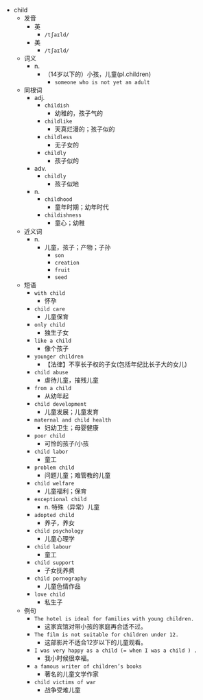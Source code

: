 - child
  - 发音
    - 英
      - `/tʃaɪld/`
    - 美
      - `/tʃaɪld/`
  - 词义
    - n.
      - （14岁以下的）小孩，儿童(pl.children)
        - `someone who is not yet an adult`
  - 同根词
    - adj.
      - `childish`
        - 幼稚的，孩子气的
      - `childlike`
        - 天真烂漫的；孩子似的
      - `childless`
        - 无子女的
      - `childly`
        - 孩子似的
    - adv.
      - `childly`
        - 孩子似地
    - n.
      - `childhood`
        - 童年时期；幼年时代
      - `childishness`
        - 童心；幼稚
  - 近义词
    - n.
      - 儿童，孩子；产物；子孙
        - `son`
        - `creation`
        - `fruit`
        - `seed`
  - 短语
    - `with child`
      - 怀孕 
    - `child care`
      - 儿童保育 
    - `only child`
      - 独生子女 
    - `like a child`
      - 像个孩子 
    - `younger children`
      - 【法律】不享长子权的子女(包括年纪比长子大的女儿) 
    - `child abuse`
      - 虐待儿童，摧残儿童 
    - `from a child`
      - 从幼年起 
    - `child development`
      - 儿童发展；儿童发育 
    - `maternal and child health`
      - 妇幼卫生；母婴健康 
    - `poor child`
      - 可怜的孩子/小孩 
    - `child labor`
      - 童工 
    - `problem child`
      - 问题儿童；难管教的儿童 
    - `child welfare`
      - 儿童福利；保育 
    - `exceptional child`
      - n. 特殊（异常）儿童 
    - `adopted child`
      - 养子，养女 
    - `child psychology`
      - 儿童心理学 
    - `child labour`
      - 童工 
    - `child support`
      - 子女抚养费 
    - `child pornography`
      - 儿童色情作品 
    - `love child`
      - 私生子 
  - 例句
    - `The hotel is ideal for families with young children.`
      - 这家宾馆对带小孩的家庭再合适不过。
    - `The film is not suitable for children under 12.`
      - 这部影片不适合12岁以下的儿童观看。
    - `I was very happy as a child (= when I was a child ) .`
      - 我小时候很幸福。
    - `a famous writer of children’s books`
      - 著名的儿童文学作家
    - `child victims of war`
      - 战争受难儿童


